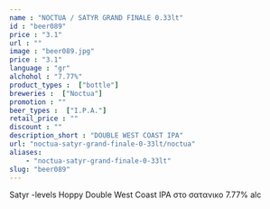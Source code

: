 ```yaml
---
name : "NOCTUA / SATYR GRAND FINALE 0.33lt"
id : "beer089"
price : "3.1"
url : ""
image : "beer089.jpg"
price : "3.1"
language : "gr"
alchohol : "7.77%"
product_types :  ["bottle"]
breweries :  ["Noctua"]
promotion : ""
beer_types :  ["I.P.A."]
retail_price : ""
discount : ""
description_short : "DOUBLE WEST COAST IPA"
url: "noctua-satyr-grand-finale-0-33lt/noctua"
aliases: 
    - "noctua-satyr-grand-finale-0-33lt"
slug: "beer089"
---
```


Satyr -levels Ηoppy Double West Coast IPA στο σατανικο 7.77% alc